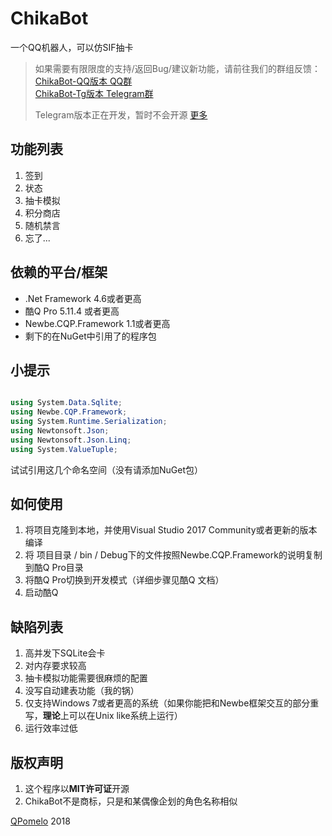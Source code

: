 ChikaBot
========

一个QQ机器人，可以仿SIF抽卡

> 如果需要有限限度的支持/返回Bug/建议新功能，请前往我们的群组反馈：  
> [ChikaBot-QQ版本 QQ群](https://shang.qq.com/wpa/qunwpa?idkey=14995267b9ea52618e1850a6b621def7b9bcdbba38ebd976a7a63bd1e2e4acc3)  
> [ChikaBot-Tg版本 Telegram群](https://t.me/ChikaIMBot)  
>  
> Telegram版本正在开发，暂时不会开源
> [更多](https://llquery.cn/bot)

## 功能列表
1. 签到
2. 状态
3. 抽卡模拟
4. 积分商店
5. 随机禁言
6. 忘了...

## 依赖的平台/框架
 + .Net Framework 4.6或者更高
 + 酷Q Pro 5.11.4 或者更高
 + Newbe.CQP.Framework 1.1或者更高
 + 剩下的在NuGet中引用了的程序包

## 小提示
```csharp

using System.Data.Sqlite;
using Newbe.CQP.Framework;
using System.Runtime.Serialization;
using Newtonsoft.Json;
using Newtonsoft.Json.Linq;
using System.ValueTuple;

```
试试引用这几个命名空间（没有请添加NuGet包）

## 如何使用
1. 将项目克隆到本地，并使用Visual Studio 2017 Community或者更新的版本编译
2. 将 项目目录 / bin / Debug下的文件按照Newbe.CQP.Framework的说明复制到酷Q Pro目录
3. 将酷Q Pro切换到开发模式（详细步骤见酷Q 文档）
4. 启动酷Q

## 缺陷列表
1. 高并发下SQLite会卡
2. 对内存要求较高
3. 抽卡模拟功能需要很麻烦的配置
4. 没写自动建表功能（我的锅）
5. 仅支持Windows 7或者更高的系统（如果你能把和Newbe框架交互的部分重写，**理论**上可以在Unix like系统上运行）
6. 运行效率过低

## 版权声明
1. 这个程序以**MIT许可证**开源
2. ChikaBot不是商标，只是和某偶像企划的角色名称相似

[QPomelo](https://llquery.cn) 2018
